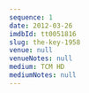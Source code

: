```yaml
---
sequence: 1
date: 2012-03-26
imdbId: tt0051816
slug: the-key-1958
venue: null
venueNotes: null
medium: TCM HD
mediumNotes: null
---
```


